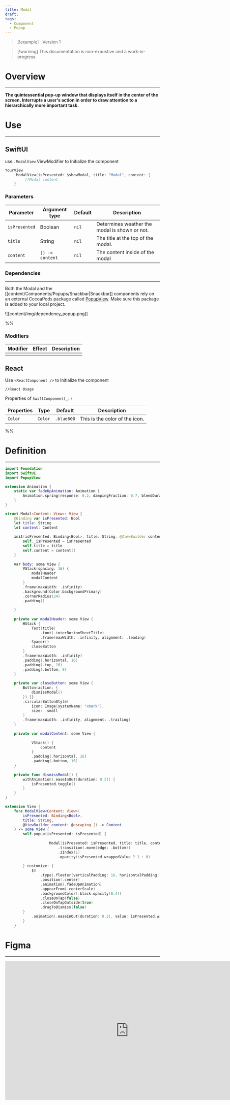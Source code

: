 ```yaml
---
title: Modal
draft: 
tags:
  - Component
  - Popup
---
```

> [!example] &nbsp;&nbsp;Version 1

> [!warning] This documentation is non-exaustive and a work-in-progress

# Overview
---

**The quintessential pop-up window that displays itself in the center of the screen. Interrupts a user's action in order to draw attention to a hierarchically more important task.**
# Use

---
## SwiftUI

use `.ModalView` ViewModifier to Initialize the component

```swift
YourView
	.ModalView(isPresented: $showModal, title: "Modal", content: {
	     //Modal content
	}
```
### Parameters

| Parameter     | Argument type   | Default | Description                                   |
| ------------- | --------------- | ------- | --------------------------------------------- |
| `isPresented` | Boolean         | `nil`   | Determines weather the modal is shown or not. |
| `title`       | String          | `nil`   | The title at the top of the modal.            |
| `content`     | `() -> content` | `nil`   | The content inside of the modal               |

### Dependencies 
---
Both the Modal and the [[content/Components/Popups/Snackbar|Snackbar]] components rely on an external CocoaPods package called [PopupView](https://github.com/exyte/PopupView). Make sure this package is added to your local project.

![[content/img/dependency_popup.png]]

%%
### Modifiers

| Modifier | Effect | Description |
| -------- | ------ | ----------- |
|          |        |             |

 ## React

Use `<ReactComponent />` to Initialize the component

```tsx title="React"
//React Usage
```

Properties of `SwiftComponent(_:)`

| Properties | Type    | Default    | Description                    |
| ---------- | ------- | ---------- | ------------------------------ |
| `Color`    | `Color` | `.blue600` | This is the color of the icon. |
 %%
# Definition
---
```swift title="Modal.swift"
import Foundation
import SwiftUI
import PopupView

extension Animation {
    static var fadeUpAnimation: Animation {
        Animation.spring(response: 0.2, dampingFraction: 0.7, blendDuration: 0.1)
    }
}

struct Modal<Content: View>: View {
    @Binding var isPresented: Bool
    let title: String
    let content: Content
    
    init(isPresented: Binding<Bool>, title: String, @ViewBuilder content: () -> Content) {
        self._isPresented = isPresented
        self.title = title
        self.content = content()
    }
    
    var body: some View {
        VStack(spacing: 16) {
            modalHeader
            modalContent
        }
        .frame(maxWidth: .infinity)
        .background(Color.backgroundPrimary)
        .cornerRadius(24)
        .padding()
        
    }
    
    private var modalHeader: some View {
        HStack {
            Text(title)
                .font(.interBottomSheetTitle)
                .frame(maxWidth: .infinity, alignment: .leading)
            Spacer()
            closeButton
        }
        .frame(maxWidth: .infinity)
        .padding(.horizontal, 16)
        .padding(.top, 16)
        .padding(.bottom, 8)
    }
    
    private var closeButton: some View {
        Button(action: {
            dismissModal()
        }) {}
        .circularButtonStyle(
            icon: Image(systemName: "xmark"),
            size: .small
        )
        .frame(maxWidth: .infinity, alignment: .trailing)
    }
    
    private var modalContent: some View {
        
            VStack() {
                content
            }
            .padding(.horizontal, 16)
            .padding(.bottom, 16)
    }
    
    private func dismissModal() {
        withAnimation(.easeInOut(duration: 0.3)) {
            isPresented.toggle()
        }
    }
}

extension View {
    func ModalView<Content: View>(
        isPresented: Binding<Bool>,
        title: String,
        @ViewBuilder content: @escaping () -> Content
    ) -> some View {
        self.popup(isPresented: isPresented) {
                    
                    Modal(isPresented: isPresented, title: title, content: content)
                        .transition(.move(edge: .bottom))
                        .zIndex(1)
                        .opacity(isPresented.wrappedValue ? 1 : 0)
                        
        } customize: {
            $0
                .type(.floater(verticalPadding: 16, horizontalPadding: 8, useSafeAreaInset: true))
                .position(.center)
                .animation(.fadeUpAnimation)
                .appearFrom(.centerScale)
                .backgroundColor(.black.opacity(0.4))
                .closeOnTap(false)
                .closeOnTapOutside(true)
                .dragToDismiss(false)
        }
            .animation(.easeInOut(duration: 0.3), value: isPresented.wrappedValue)
        }
    }

```

# Figma
---
<iframe style="border: 1px solid rgba(0, 0, 0, 0.1);" width="800" height="450" src="https://www.figma.com/embed?embed_host=share&url=https%3A%2F%2Fwww.figma.com%2Fdesign%2FYdYApHlAjaKaJwv7ogVBoy%2FFaaviator-Design-System-(v1)%3Fnode-id%3D2881-1078%26t%3DZPIkI7GIPvi8MvWr-1" allowfullscreen></iframe> 
